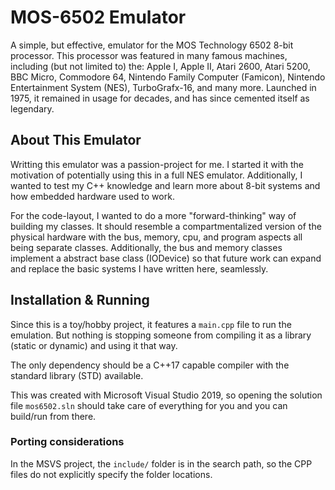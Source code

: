# MOS-6502 Emulator

A simple, but effective, emulator for the MOS Technology 6502  8-bit processor.
This processor was featured in many famous machines, including (but not limited to)
the: Apple I, Apple II, Atari 2600, Atari 5200, BBC Micro,  Commodore 64,
Nintendo Family Computer (Famicon), Nintendo Entertainment System (NES),
TurboGrafx-16, and many more. Launched in 1975, it remained in usage for decades,
and has since cemented itself as legendary.

## About This Emulator

Writting this emulator was a passion-project for me. I started it with the motivation
of potentially using this in a full NES emulator. Additionally, I wanted to test my
C++ knowledge and learn more about 8-bit systems and how embedded hardware used to work.

For the code-layout, I wanted to do a more "forward-thinking" way of building my classes.
It should resemble a compartmentalized version of the physical hardware with the bus,
memory, cpu, and program aspects all being separate classes. Additionally, the bus and
memory classes implement a abstract base class (IODevice) so that future work can expand
and replace the basic systems I have written here, seamlessly.

## Installation & Running

Since this is a toy/hobby project, it features a `main.cpp` file to run the emulation.
But nothing is stopping someone from compiling it as a library (static or dynamic) and
using it that way.

The only dependency should be a C++17 capable compiler with the standard library (STD)
available.

This was created with Microsoft Visual Studio 2019, so opening the solution file
`mos6502.sln` should take care of everything for you and you can build/run from there.

### Porting considerations

In the MSVS project, the `include/` folder is in the search path, so the CPP files
do not explicitly specify the folder locations.
